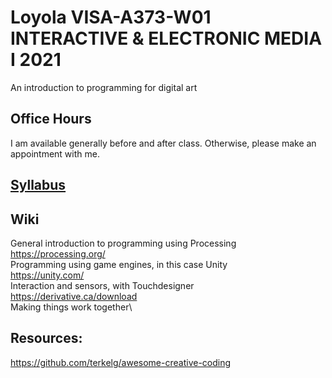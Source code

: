 # Loyola VISA-A373-W01 INTERACTIVE & ELECTRONIC MEDIA I 2021
An introduction to programming for digital art

## Office Hours
I am available generally before and after class. Otherwise, please make an appointment with me.

## [Syllabus](https://github.com/david-sullivan/LoyolaDigitalArt2021/wiki/Syllabus)

## Wiki

General introduction to programming using Processing\
https://processing.org/  
Programming using game engines, in this case Unity\
https://unity.com/  
Interaction and sensors, with Touchdesigner\
https://derivative.ca/download  
Making things work together\

## Resources:
https://github.com/terkelg/awesome-creative-coding  

